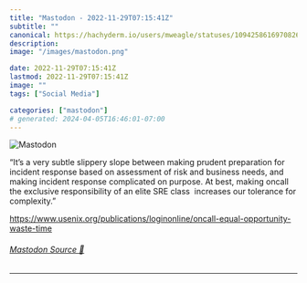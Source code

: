 ```yaml
---
title: "Mastodon - 2022-11-29T07:15:41Z"
subtitle: ""
canonical: https://hachyderm.io/users/mweagle/statuses/109425861697082662
description:
image: "/images/mastodon.png"

date: 2022-11-29T07:15:41Z
lastmod: 2022-11-29T07:15:41Z
image: ""
tags: ["Social Media"]

categories: ["mastodon"]
# generated: 2024-04-05T16:46:01-07:00
---
```

![Mastodon](/images/mastodon.png)

<p>“It’s a very subtle slippery slope between making prudent preparation for incident response based on assessment of risk and business needs, and making incident response complicated on purpose. At best, making oncall the exclusive responsibility of an elite SRE class  increases our tolerance for complexity.”</p><p><a href="https://www.usenix.org/publications/loginonline/oncall-equal-opportunity-waste-time" target="_blank" rel="nofollow noopener noreferrer" translate="no"><span class="invisible">https://www.</span><span class="ellipsis">usenix.org/publications/logino</span><span class="invisible">nline/oncall-equal-opportunity-waste-time</span></a></p>


###### [Mastodon Source 🐘](https://hachyderm.io/@mweagle/109425861697082662)

___
